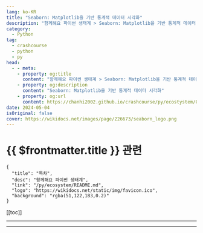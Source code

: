 ```yaml
---
lang: ko-KR
title: "Seaborn: Matplotlib을 기반 통계적 데이터 시각화"
description: "함께해요 파이썬 생태계 > Seaborn: Matplotlib을 기반 통계적 데이터 시각화"
category:
  - Python
tag: 
  - crashcourse
  - python
  - py
head:
  - - meta:
    - property: og:title
      content: "함께해요 파이썬 생태계 > Seaborn: Matplotlib을 기반 통계적 데이터 시각화"
    - property: og:description
      content: "Seaborn: Matplotlib을 기반 통계적 데이터 시각화"
    - property: og:url
      content: https://chanhi2002.github.io/crashcourse/py/ecostystem/04/seaborn.html
date: 2024-05-04
isOriginal: false
cover: https://wikidocs.net/images/page/226673/seaborn_logo.png
---
```


# {{ $frontmatter.title }} 관련

```component VPCard
{
  "title": "목차",
  "desc": "함께해요 파이썬 생태계",
  "link": "/py/ecosystem/README.md",
  "logo": "https://wikidocs.net/static/img/favicon.ico",
  "background": "rgba(51,122,183,0.2)"
}
```

[[toc]]

---

<SiteInfo
  name="Seaborn: Matplotlib을 기반 통계적 데이터 시각화 | WikiDocs"
  desc="함께해요 파이썬 생태계"
  url="https://wikidocs.net/226673"
  logo="https://wikidocs.net/static/img/favicon.ico"
  preview="https://wikidocs.net/images/page/226673/seaborn_logo.png"/>

<!-- TODO: 작성 -->

---

<TagLinks />
